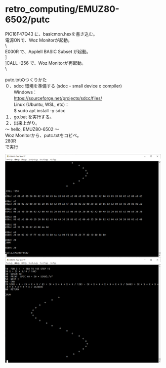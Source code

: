 # retro_computing/EMUZ80-6502/putc
PIC18F47Q43 に、basicmon.hexを書き込む。
\
電源ONで、Woz Monitorが起動。
\
\\
\
E000R で、AppleII BASIC Subset が起動。
\
]
\
]CALL -256 で、Woz Monitorが再起動。
\
\\
\
\
putc.txtのつくりかた
\
０．sdcc 環境を準備する (sdcc - small device c compiler)
\
　　Windows：
\
　　https://sourceforge.net/projects/sdcc/files/
\
　　Linux (Ubuntu, WSL, etc)：
\
　　$ sudo apt install -y sdcc
\
１．go.bat を実行する。
\
２．出来上がり。
\
～ hello, EMUZ80-6502 ～
\
Woz Monitorから、putc.txtをコピペ。
\
280R
\
で実行

![putc](https://github.com/kadokuratsuyoshi/retro_computing/blob/main/EMUZ80-6502/putc/6502c.png)
![putc](https://github.com/kadokuratsuyoshi/retro_computing/blob/main/EMUZ80-6502/putc/6502bas.png)
